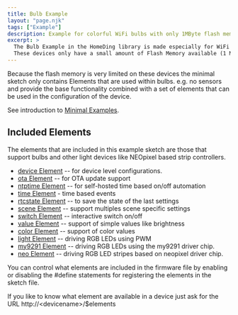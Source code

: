 ```yaml
---
title: Bulb Example
layout: "page.njk"
tags: ["Example"]
description: Example for colorful WiFi bulbs with only 1MByte flash memory.
excerpt: >
  The Bulb Example in the HomeDing library is made especially for WiFi bulbs with the ESP8266 processor inside.
  These devices only have a small amount of Flash Memory available (1 MByte) for program and web UI storage.
---
```


Because the flash memory is very limited on these devices the minimal sketch only contains
Elements that are used within bulbs. e.g. no sensors and provide the base functionality combined
with a set of elements that can be used in the configuration of the device.

See introduction to [Minimal Examples](/examples/minimal.md).

## Included Elements

The elements that are included in this example sketch are those that support bulbs and other
light devices like NEOpixel based strip controllers.

* [device Element](/elements/device.md) -- for device level configurations.
* [ota Element](/elements/ota.md) -- for OTA update support
* [ntptime Element](/elements/ntptime.md) -- for self-hosted time based on/off automation
* [time Element](/elements/time.md) - time based events
* [rtcstate Element](/elements/rtcstate.md) -- to save the state of the last settings 
* [scene Element](/elements/scene.md) -- support multiples scene specific settings
* [switch Element](/elements/switch.md) -- interactive switch on/off
* [value Element](/elements/value.md) -- support of simple values like brightness 
* [color Element](/elements/light/color.md)  -- support of color values
* [light Element](/elements/light/light.md) -- driving RGB LEDs using PWM 
* [my9291 Element](/elements/light/my9291.md) -- driving RGB LEDs using the my9291 driver chip.
* [neo Element](/elements/light/neo.md) -- driving RGB LED stripes based on neopixel driver chip.

You can control what elements are included in the firmware file by enabling or disabling the
#define statements for registering the elements in the sketch file.

If you like to know what element are available in a device just ask for the URL http://\<devicename\>/$elements
